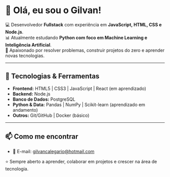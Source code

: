 # 👋 Olá, eu sou o Gilvan!

💻 Desenvolvedor **Fullstack** com experiência em **JavaScript, HTML, CSS e Node.js**.  
📊 Atualmente estudando **Python com foco em Machine Learning e Inteligência Artificial**.  
🚀 Apaixonado por resolver problemas, construir projetos do zero e aprender novas tecnologias.  

---

## 🔧 Tecnologias & Ferramentas
- **Frontend:** HTML5 | CSS3 | JavaScript | React (em aprendizado)  
- **Backend:** Node.js
- **Banco de Dados:** PostgreSQL  
- **Python & Data:** Pandas | NumPy | Scikit-learn (aprendizado em andamento)  
- **Outros:** Git/GitHub | Docker (básico)  

---
<!--
## 📂 Projetos em Destaque
- 📝 [To-do List Fullstack](#) → CRUD com autenticação e banco de dados.  
- 🎬 [API de Catálogo de Filmes](#) → Backend em Node.js com documentação no Swagger.  
- 📊 [Dashboard de Dados em Python](#) → análise de dataset real com Pandas + visualização.  
- 🤖 [Modelo de Machine Learning](#) → previsão simples de preços usando Scikit-learn.  

*(mais projetos no meu repositório 👇)*

--->

## 📫 Como me encontrar
- 💌 E-mail: gilvancalegario@hotmail.com  
<!--- 📂 Portfólio (se tiver site ou deploy no Vercel/Render)  

--->

⭐ Sempre aberto a aprender, colaborar em projetos e crescer na área de tecnologia.

